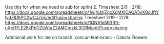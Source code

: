 Use this for when we need to sub for sprint 2. 
Timesheet 2/9 - 2/18: https://docs.google.com/spreadsheets/d/1wjNJzjZqcXgMXjCAQA5vXGdJftYlydZlDKPD2wCJZpE/edit?usp=sharing
Timesheet 2/19 - 2/28: https://docs.google.com/spreadsheets/d/1QNA1d5R3Rft-uXpR7LE26kPbOZsWtaZ2AMGmzkL3CRM/edit?usp=sharing

Additional work for me on branch: concur-feat-branc - Dakota Flowers
